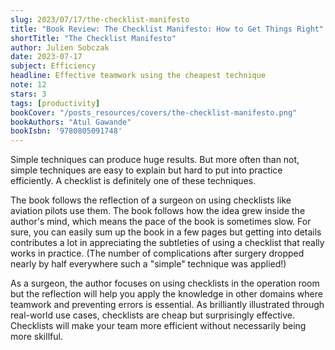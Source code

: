 ```yaml
---
slug: 2023/07/17/the-checklist-manifesto
title: "Book Review: The Checklist Manifesto: How to Get Things Right"
shortTitle: "The Checklist Manifesto"
author: Julien Sobczak
date: 2023-07-17
subject: Efficiency
headline: Effective teamwork using the cheapest technique
note: 12
stars: 3
tags: [productivity]
bookCover: "/posts_resources/covers/the-checklist-manifesto.png"
bookAuthors: "Atul Gawande"
bookIsbn: '9780805091748'
---
```


Simple techniques can produce huge results. But more often than not, simple techniques are easy to explain but hard to put into practice efficiently. A checklist is definitely one of these techniques.

The book follows the reflection of a surgeon on using checklists like aviation pilots use them. The book follows how the idea grew inside the author's mind, which means the pace of the book is sometimes slow. For sure, you can easily sum up the book in a few pages but getting into details contributes a lot in appreciating the subtleties of using a checklist that really works in practice. (The number of complications after surgery dropped nearly by half everywhere such a "simple" technique was applied!)

As a surgeon, the author focuses on using checklists in the operation room but the reflection will help you apply the knowledge in other domains where teamwork and preventing errors is essential. As brilliantly illustrated through real-world use cases, checklists are cheap but surprisingly effective. Checklists will make your team more efficient without necessarily being more skillful.

